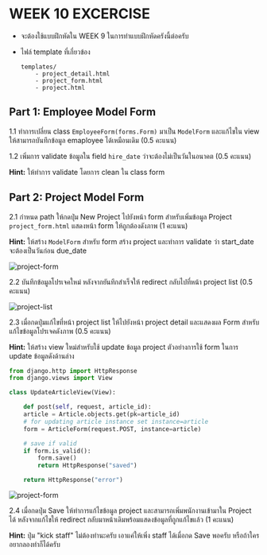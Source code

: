 # WEEK 10 EXCERCISE

- จะต้องใช้แบบฝึกหัดใน WEEK 9 ในการทำแบบฝึกหัดครังนี้ต่อครับ
- ไฟล์ template ที่เกี่ยวข้อง

    ```text
    templates/
        - project_detail.html
        - project_form.html
        - project.html
    ```

## Part 1: Employee Model Form

1.1 ทำการเปลี่ยน class `EmployeeForm(forms.Form)` มาเป็น `ModelForm` และแก้ไขใน view ให้สามารถบันทึกข้อมูล emaployee
ได้เหมือนเดิม (0.5 คะแนน)

1.2 เพิ่มการ validate ข้อมูลใน field `hire_date` ว่าจะต้องไม่เป็นวันในอนาคต (0.5 คะแนน)

**Hint:** ให้ทำการ validate โดยการ clean ใน class form

## Part 2: Project Model Form

2.1 กำหนด path ให้กดปุ่ม New Project ไปยังหน้า form สำหรับเพิ่มข้อมูล Project `project_form.html` แสดงหน้า form
ให้ถูกต้องดังภาพ (1 คะแนน)

**Hint:** ให้สร้าง `ModelForm` สำหรับ form สร้าง project และทำการ validate ว่า start_date จะต้องเป็นวันก่อน due_date

![project-form](../../../../../Downloads/django-week10-main/exercise/images/form_project.png)

2.2 บันทึกข้อมูลโปรเจคใหม่ หลังจากยันทึกสำเร็จให้ redirect กลับไปที่หน้า project list (0.5 คะแนน)

![project-list](../../../../../Downloads/django-week10-main/exercise/images/project-list.png)

2.3 เมื่อกดปุ่มแก้ไขที่หน้า project list ให้ไปยังหน้า project detail และแสดงผล Form สำหรับแก้ไขข้อมูลโปรเจคดังภาพ (0.5
คะแนน)

**Hint:** ให้สร้าง view ใหม่สำหรับใช้ update ข้อมูล project ตัวอย่างการใช้ form ในการ update ข้อมูลดังด้านล่าง

```python
from django.http import HttpResponse
from django.views import View

class UpdateArticleView(View):

    def post(self, request, article_id):
    article = Article.objects.get(pk=article_id)
    # for updating article instance set instance=article
    form = ArticleForm(request.POST, instance=article)

    # save if valid                                       
    if form.is_valid():                                                                      
        form.save()                                                                          
        return HttpResponse("saved")

    return HttpResponse("error")
```

![project-form](../../../../../Downloads/django-week10-main/exercise/images/project-detail.png)

2.4 เมื่อกดปุ่ม Save ให้ทำการแก้ไขข้อมูล project และสามารถเพิ่มพนักงานเข้ามาใน Project ได้ หลังจากแก้ไขให้ redirect
กลับมาหน้าเดิมพร้อมแสดงข้อมูลที่ถูกแก้ไขแล้ว (1 คะแนน)

**Hint:** ปุ่ม "kick staff" ไม่ต้องทำนะครับ เอาแค่ให้เพิ่ง staff ได้เมื่อกด Save พอครับ หรือถ้าใครอยากลองทำก็ได้ครับ